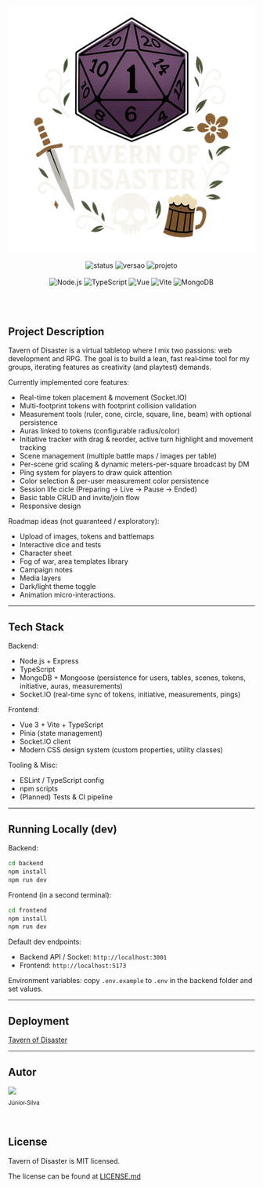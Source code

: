<div align="center">
  <img align="center" alt="Tavern of Disaster Logo" height="500" width="500" src="./frontend/public/logotof.png" />
</div>

<div align="center" style="display: inline_block"><br>
  <img align="center" alt="status" src="http://img.shields.io/static/v1?label=STATUS&message=DEVELOPING&color=yellow&style=for-the-badge">
  <img align="center" alt="versao" src="http://img.shields.io/static/v1?label=VERSION&message=0.5&color=blue&style=for-the-badge">
  <img align="center" alt="projeto" src="http://img.shields.io/static/v1?label=PROJECT&message=PERSONAL&color=purple&style=for-the-badge">
  <br/>
  <br>
  <!-- Technology badges -->
  <img alt="Node.js" src="https://img.shields.io/badge/Node.js-393?logo=nodedotjs&logoColor=white&style=for-the-badge" />
  <img alt="TypeScript" src="https://img.shields.io/badge/TypeScript-3178C6?logo=typescript&logoColor=white&style=for-the-badge" />
  <img alt="Vue" src="https://img.shields.io/badge/Vue.js-35495E?logo=vuedotjs&logoColor=4FC08D&style=for-the-badge" />
  <img alt="Vite" src="https://img.shields.io/badge/Vite-646CFF?logo=vite&logoColor=FFD62E&style=for-the-badge" />
  <img alt="MongoDB" src="https://img.shields.io/badge/MongoDB-4EA94B?logo=mongodb&logoColor=white&style=for-the-badge" />
</div><br><br><br>

## Project Description

Tavern of Disaster is a virtual tabletop where I mix two passions: web development and RPG. The goal is to build a lean, fast real‑time tool for my groups, iterating features as creativity (and playtest) demands.

Currently implemented core features:

* Real-time token placement & movement (Socket.IO)
* Multi-footprint tokens with footprint collision validation
* Measurement tools (ruler, cone, circle, square, line, beam) with optional persistence
* Auras linked to tokens (configurable radius/color)
* Initiative tracker with drag & reorder, active turn highlight and movement tracking
* Scene management (multiple battle maps / images per table)
* Per-scene grid scaling & dynamic meters-per-square broadcast by DM
* Ping system for players to draw quick attention
* Color selection & per-user measurement color persistence
* Session life cicle (Preparing → Live → Pause → Ended)
* Basic table CRUD and invite/join flow
* Responsive design

Roadmap ideas (not guaranteed / exploratory): 

* Upload of images, tokens and battlemaps
* Interactive dice and tests
* Character sheet
* Fog of war, area templates library
* Campaign notes
* Media layers
* Dark/light theme toggle
* Animation micro-interactions.

---

## Tech Stack

Backend:
* Node.js + Express
* TypeScript
* MongoDB + Mongoose (persistence for users, tables, scenes, tokens, initiative, auras, measurements)
* Socket.IO (real-time sync of tokens, initiative, measurements, pings)

Frontend:
* Vue 3 + Vite + TypeScript
* Pinia (state management)
* Socket.IO client
* Modern CSS design system (custom properties, utility classes)

Tooling & Misc:
* ESLint / TypeScript config
* npm scripts
* (Planned) Tests & CI pipeline

---

## Running Locally (dev)

Backend:
```bash
cd backend
npm install
npm run dev
```

Frontend (in a second terminal):
```bash
cd frontend
npm install
npm run dev
```

Default dev endpoints:
* Backend API / Socket: `http://localhost:3001`
* Frontend: `http://localhost:5173`

Environment variables: copy `.env.example` to `.env` in the backend folder and set values.

---

## Deployment

[Tavern of Disaster]()

---

## Autor
[<img src="https://avatars.githubusercontent.com/jrchakalo?v=4" width=115><br><sub>Júnior Silva</sub>](https://github.com/jrchakalo)

<br>

<div>
  <h2> License </h2>
  <p3>Tavern of Disaster is MIT licensed.</p3>
</div>

The license can be found at [LICENSE.md](https://github.com/jrchakalo/Tavern-of-Disaster/blob/main/LICENSE)
